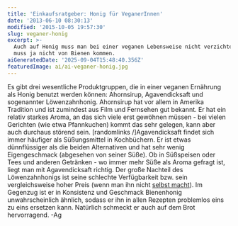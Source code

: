 ```yaml
---
title: 'Einkaufsratgeber: Honig für VeganerInnen'
date: '2013-06-10 08:30:13'
modified: '2015-10-05 19:57:30'
slug: veganer-honig
excerpt: >-
  Auch auf Honig muss man bei einer veganen Lebensweise nicht verzichten - er
  muss ja nicht von Bienen kommen.
aiGeneratedDate: '2025-09-04T15:48:40.356Z'
featuredImage: ai/ai-veganer-honig.jpg
---
```


Es gibt drei wesentliche Produktgruppen, die in einer veganen Ernährung als Honig benutzt werden können: Ahornsirup, Agavendicksaft und sogenannter Löwenzahnhonig. Ahornsirup hat vor allem in Amerika Tradition und ist zumindest aus Film und Fernsehen gut bekannt. Er hat ein relativ starkes Aroma, an das sich viele erst gewöhnen müssen - bei vielen Gerichten (wie etwa Pfannkuchen) kommt das sehr gelegen, kann aber auch durchaus störend sein. \[randomlinks /\]Agavendicksaft findet sich immer häufiger als Süßungsmittel in Kochbüchern. Er ist etwas dünnflüssiger als die beiden Alternativen und hat sehr wenig Eigengeschmack (abgesehen von seiner Süße). Ob in Süßspeisen oder Tees und anderen Getränken - wo immer mehr Süße als Aroma gefragt ist, liegt man mit Agavendicksaft richtig. Der große Nachteil des Löwenzahnhonigs ist seine schlechte Verfügbarkeit bzw. sein vergleichsweise hoher Preis (wenn man ihn nicht [selbst macht](https://www.veganblatt.com/lowenzahnsirup)). Im Gegenzug ist er in Konsistenz und Geschmack Bienenhonig unwahrscheinlich ähnlich, sodass er ihn in allen Rezepten problemlos eins zu eins ersetzen kann. Natürlich schmeckt er auch auf dem Brot hervorragend. -Ag
